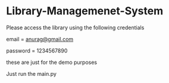 # Library-Managemenet-System


Please access the library using the following credentials 

email = anurag@gmail.com

password = 1234567890

these are just for the demo purposes


Just run the main.py